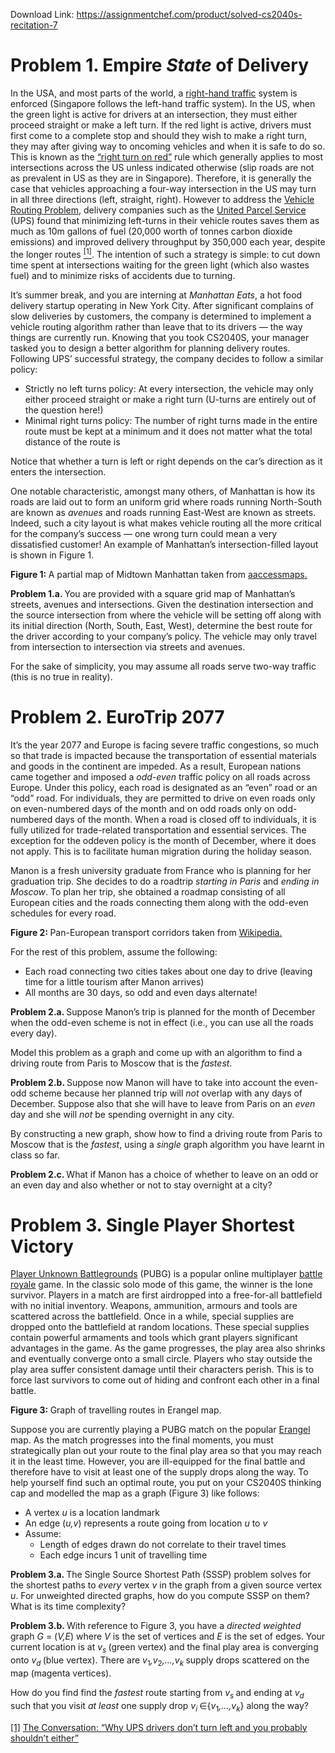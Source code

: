 Download Link: https://assignmentchef.com/product/solved-cs2040s-recitation-7
<br>
<h1>Problem 1.             Empire <em>State </em>of Delivery</h1>

In the USA, and most parts of the world, a <a href="https://en.wikipedia.org/wiki/Left-_and_right-hand_traffic">right-hand traffic</a> system is enforced (Singapore follows the left-hand traffic system). In the US, when the green light is active for drivers at an intersection, they must either proceed straight or make a left turn. If the red light is active, drivers must first come to a complete stop and should they wish to make a right turn, they may after giving way to oncoming vehicles and when it is safe to do so. This is known as the <a href="https://en.wikipedia.org/wiki/Turn_on_red">“right turn on red”</a> rule which generally applies to most intersections across the US unless indicated otherwise (slip roads are not as prevalent in US as they are in Singapore). Therefore, it is generally the case that vehicles approaching a four-way intersection in the US may turn in all three directions (left, straight, right). However to address the <a href="https://en.wikipedia.org/wiki/Vehicle_routing_problem">Vehicle Routing Problem</a><a href="https://en.wikipedia.org/wiki/Vehicle_routing_problem">,</a> delivery companies such as the <a href="https://www.ups.com/">United Parcel </a><a href="https://www.ups.com/">Service</a> (UPS) found that minimizing left-turns in their vehicle routes saves them as much as 10m gallons of fuel (20,000 worth of tonnes carbon dioxide emissions) and improved delivery throughput by 350,000 each year, despite the longer routes <a href="#_ftn1" name="_ftnref1"><sup>[1]</sup></a>. The intention of such a strategy is simple: to cut down time spent at intersections waiting for the green light (which also wastes fuel) and to minimize risks of accidents due to turning.

It’s summer break, and you are interning at <em>Manhattan Eats</em>, a hot food delivery startup operating in New York City. After significant complains of slow deliveries by customers, the company is determined to implement a vehicle routing algorithm rather than leave that to its drivers — the way things are currently run. Knowing that you took CS2040S, your manager tasked you to design a better algorithm for planning delivery routes. Following UPS’ successful strategy, the company decides to follow a similar policy:

<ul>

 <li>Strictly no left turns policy: At every intersection, the vehicle may only either proceed straight or make a right turn (U-turns are entirely out of the question here!)</li>

 <li>Minimal right turns policy: The number of right turns made in the entire route must be kept at a minimum and it does not matter what the total distance of the route is</li>

</ul>

Notice that whether a turn is left or right depends on the car’s direction as it enters the intersection.

One notable characteristic, amongst many others, of Manhattan is how its roads are laid out to form an uniform grid where roads running North-South are known as <em>avenues </em>and roads running East-West are known as streets. Indeed, such a city layout is what makes vehicle routing all the more critical for the company’s success — one wrong turn could mean a very dissatisfied customer! An example of Manhattan’s intersection-filled layout is shown in Figure 1.

<strong>Figure 1: </strong>A partial map of Midtown Manhattan taken from <a href="https://aaccessmaps.com/userfiles/locations/locations/images/95/large_manhattan.jpg">aaccessmaps</a><a href="https://aaccessmaps.com/userfiles/locations/locations/images/95/large_manhattan.jpg">.</a>

<strong>Problem 1.a. </strong>You are provided with a square grid map of Manhattan’s streets, avenues and intersections. Given the destination intersection and the source intersection from where the vehicle will be setting off along with its initial direction (North, South, East, West), determine the best route for the driver according to your company’s policy. The vehicle may only travel from intersection to intersection via streets and avenues.

For the sake of simplicity, you may assume all roads serve two-way traffic (this is no true in reality).

<h1>Problem 2.          EuroTrip 2077</h1>

It’s the year 2077 and Europe is facing severe traffic congestions, so much so that trade is impacted because the transportation of essential materials and goods in the continent are impeded. As a result, European nations came together and imposed a <em>odd-even </em>traffic policy on all roads across Europe. Under this policy, each road is designated as an “even” road or an “odd” road. For individuals, they are permitted to drive on even roads only on even-numbered days of the month and on odd roads only on odd-numbered days of the month. When a road is closed off to individuals, it is fully utilized for trade-related transportation and essential services. The exception for the oddeven policy is the month of December, where it does not apply. This is to facilitate human migration during the holiday season.

Manon is a fresh university graduate from France who is planning for her graduation trip. She decides to do a roadtrip <em>starting in Paris </em>and <em>ending in Moscow</em>. To plan her trip, she obtained a roadmap consisting of all European cities and the roads connecting them along with the odd-even schedules for every road.

<strong>Figure 2: </strong>Pan-European transport corridors taken from <a href="https://en.wikipedia.org/wiki/Pan-European_corridors">Wikipedia</a><a href="https://en.wikipedia.org/wiki/Pan-European_corridors">.</a>

For the rest of this problem, assume the following:

<ul>

 <li>Each road connecting two cities takes about one day to drive (leaving time for a little tourism after Manon arrives)</li>

 <li>All months are 30 days, so odd and even days alternate!</li>

</ul>

<strong>Problem 2.a.    </strong>Suppose Manon’s trip is planned for the month of December when the odd-even scheme is not in effect (i.e., you can use all the roads every day).

Model this problem as a graph and come up with an algorithm to find a driving route from Paris to Moscow that is the <em>fastest</em>.

<strong>Problem 2.b. </strong>Suppose now Manon will have to take into account the even-odd scheme because her planned trip will <em>not </em>overlap with any days of December. Suppose also that she will have to leave from Paris on an <em>even </em>day and she will <em>not </em>be spending overnight in any city.

By constructing a new graph, show how to find a driving route from Paris to Moscow that is the <em>fastest</em>, using a <em>single </em>graph algorithm you have learnt in class so far.

<strong>Problem 2.c. </strong>What if Manon has a choice of whether to leave on an odd or an even day and also whether or not to stay overnight at a city?

<h1>Problem 3.             Single Player Shortest Victory</h1>

<a href="https://www.pubg.com/">Player Unknown Battlegrounds</a> (PUBG) is a popular online multiplayer <a href="https://en.wikipedia.org/wiki/Battle_royale_game">battle royale</a> game. In the classic solo mode of this game, the winner is the lone survivor. Players in a match are first airdropped into a free-for-all battlefield with no initial inventory. Weapons, ammunition, armours and tools are scattered across the battlefield. Once in a while, special supplies are dropped onto the battlefield at random locations. These special supplies contain powerful armaments and tools which grant players significant advantages in the game. As the game progresses, the play area also shrinks and eventually converge onto a small circle. Players who stay outside the play area suffer consistent damage until their characters perish. This is to force last survivors to come out of hiding and confront each other in a final battle.

<strong>Figure 3: </strong>Graph of travelling routes in Erangel map.

Suppose you are currently playing a PUBG match on the popular <a href="https://pubg.gamepedia.com/Erangel">Erangel</a> map. As the match progresses into the final moments, you must strategically plan out your route to the final play area so that you may reach it in the least time. However, you are ill-equipped for the final battle and therefore have to visit at least one of the supply drops along the way. To help yourself find such an optimal route, you put on your CS2040S thinking cap and modelled the map as a graph (Figure 3) like follows:

<ul>

 <li>A vertex <em>u </em>is a location landmark</li>

 <li>An edge (<em>u,v</em>) represents a route going from location <em>u </em>to <em>v</em></li>

 <li>Assume:

  <ul>

   <li>Length of edges drawn do not correlate to their travel times</li>

   <li>Each edge incurs 1 unit of travelling time</li>

  </ul></li>

</ul>

<strong>Problem 3.a. </strong>The Single Source Shortest Path (SSSP) problem solves for the shortest paths to <em>every </em>vertex <em>v </em>in the graph from a given source vertex <em>u</em>. For unweighted directed graphs, how do you compute SSSP on them? What is its time complexity?

<strong>Problem 3.b. </strong>With reference to Figure 3, you have a <em>directed weighted </em>graph <em>G </em>= (<em>V,E</em>) where <em>V </em>is the set of vertices and <em>E </em>is the set of edges. Your current location is at <em>v<sub>s </sub></em>(green vertex) and the final play area is converging onto <em>v<sub>d </sub></em>(blue vertex). There are <em>v</em><sub>1</sub><em>,v</em><sub>2</sub><em>,…,v<sub>k </sub></em>supply drops scattered on the map (magenta vertices).

How do you find find the <em>fastest </em>route starting from <em>v<sub>s </sub></em>and ending at <em>v<sub>d </sub></em>such that you visit <em>at least </em>one supply drop <em>v<sub>i </sub></em>∈{<em>v</em><sub>1</sub><em>,…,v<sub>k</sub></em>} along the way?

<a href="#_ftnref1" name="_ftn1">[1]</a> <a href="https://theconversation.com/why-ups-drivers-dont-turn-left-and-you-probably-shouldnt-either-71432">The Conversation: “Why UPS drivers don’t turn left and you probably shouldn’t either”</a>